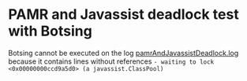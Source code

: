 # PAMR and Javassist deadlock test with Botsing

Botsing cannot be executed on the log [pamrAndJavassistDeadlock.log](pamrAndJavassistDeadlock.log) because it contains lines without references `- waiting to lock <0x00000000ccd9a5d0> (a javassist.ClassPool)`